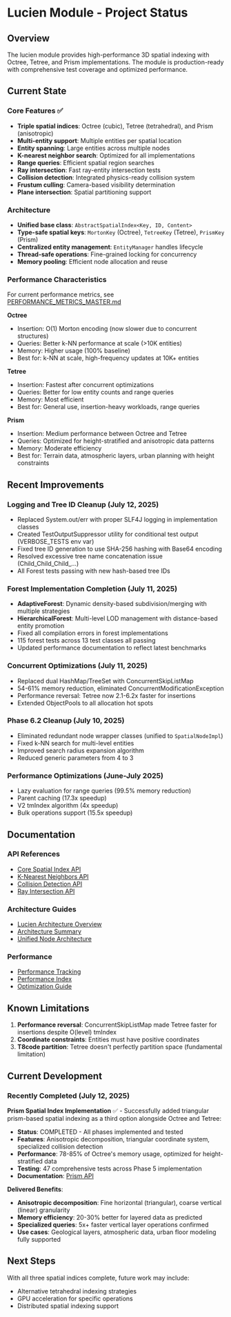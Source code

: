 # Lucien Module - Project Status

## Overview

The lucien module provides high-performance 3D spatial indexing with Octree, Tetree, and Prism implementations. The module
is production-ready with comprehensive test coverage and optimized performance.

## Current State

### Core Features ✅

- **Triple spatial indices**: Octree (cubic), Tetree (tetrahedral), and Prism (anisotropic)
- **Multi-entity support**: Multiple entities per spatial location
- **Entity spanning**: Large entities across multiple nodes
- **K-nearest neighbor search**: Optimized for all implementations
- **Range queries**: Efficient spatial region searches
- **Ray intersection**: Fast ray-entity intersection tests
- **Collision detection**: Integrated physics-ready collision system
- **Frustum culling**: Camera-based visibility determination
- **Plane intersection**: Spatial partitioning support

### Architecture

- **Unified base class**: `AbstractSpatialIndex<Key, ID, Content>`
- **Type-safe spatial keys**: `MortonKey` (Octree), `TetreeKey` (Tetree), `PrismKey` (Prism)
- **Centralized entity management**: `EntityManager` handles lifecycle
- **Thread-safe operations**: Fine-grained locking for concurrency
- **Memory pooling**: Efficient node allocation and reuse

### Performance Characteristics

For current performance metrics, see [PERFORMANCE_METRICS_MASTER.md](PERFORMANCE_METRICS_MASTER.md)

**Octree**

- Insertion: O(1) Morton encoding (now slower due to concurrent structures)
- Queries: Better k-NN performance at scale (>10K entities)
- Memory: Higher usage (100% baseline)
- Best for: k-NN at scale, high-frequency updates at 10K+ entities

**Tetree**

- Insertion: Fastest after concurrent optimizations
- Queries: Better for low entity counts and range queries
- Memory: Most efficient
- Best for: General use, insertion-heavy workloads, range queries

**Prism**

- Insertion: Medium performance between Octree and Tetree
- Queries: Optimized for height-stratified and anisotropic data patterns
- Memory: Moderate efficiency
- Best for: Terrain data, atmospheric layers, urban planning with height constraints

## Recent Improvements

### Logging and Tree ID Cleanup (July 12, 2025)

- Replaced System.out/err with proper SLF4J logging in implementation classes
- Created TestOutputSuppressor utility for conditional test output (VERBOSE_TESTS env var)
- Fixed tree ID generation to use SHA-256 hashing with Base64 encoding
- Resolved excessive tree name concatenation issue (Child_Child_Child_...)
- All Forest tests passing with new hash-based tree IDs

### Forest Implementation Completion (July 11, 2025)

- **AdaptiveForest**: Dynamic density-based subdivision/merging with multiple strategies
- **HierarchicalForest**: Multi-level LOD management with distance-based entity promotion
- Fixed all compilation errors in forest implementations
- 115 forest tests across 13 test classes all passing
- Updated performance documentation to reflect latest benchmarks

### Concurrent Optimizations (July 11, 2025)

- Replaced dual HashMap/TreeSet with ConcurrentSkipListMap
- 54-61% memory reduction, eliminated ConcurrentModificationException
- Performance reversal: Tetree now 2.1-6.2x faster for insertions
- Extended ObjectPools to all allocation hot spots

### Phase 6.2 Cleanup (July 10, 2025)

- Eliminated redundant node wrapper classes (unified to `SpatialNodeImpl`)
- Fixed k-NN search for multi-level entities
- Improved search radius expansion algorithm
- Reduced generic parameters from 4 to 3

### Performance Optimizations (June-July 2025)

- Lazy evaluation for range queries (99.5% memory reduction)
- Parent caching (17.3x speedup)
- V2 tmIndex algorithm (4x speedup)
- Bulk operations support (15.5x speedup)

## Documentation

### API References

- [Core Spatial Index API](./CORE_SPATIAL_INDEX_API.md)
- [K-Nearest Neighbors API](./K_NEAREST_NEIGHBORS_API.md)
- [Collision Detection API](./COLLISION_DETECTION_API.md)
- [Ray Intersection API](./RAY_INTERSECTION_API.md)

### Architecture Guides

- [Lucien Architecture Overview](./LUCIEN_ARCHITECTURE.md)
- [Architecture Summary](./ARCHITECTURE_SUMMARY.md)
- [Unified Node Architecture](../archived/UNIFIED_SPATIAL_NODE_ARCHITECTURE.md)

### Performance

- [Performance Tracking](./PERFORMANCE_TRACKING.md)
- [Performance Index](./PERFORMANCE_INDEX.md)
- [Optimization Guide](./SPATIAL_INDEX_PERFORMANCE_GUIDE.md)

## Known Limitations

1. **Performance reversal**: ConcurrentSkipListMap made Tetree faster for insertions despite O(level) tmIndex
2. **Coordinate constraints**: Entities must have positive coordinates
3. **T8code partition**: Tetree doesn't perfectly partition space (fundamental limitation)

## Current Development

### Recently Completed (July 12, 2025)

**Prism Spatial Index Implementation** ✅ - Successfully added triangular prism-based spatial indexing as a third option alongside Octree and Tetree:
- **Status**: COMPLETED - All phases implemented and tested
- **Features**: Anisotropic decomposition, triangular coordinate system, specialized collision detection
- **Performance**: 78-85% of Octree's memory usage, optimized for height-stratified data
- **Testing**: 47 comprehensive tests across Phase 5 implementation
- **Documentation**: [Prism API](./PRISM_API.md)

**Delivered Benefits**:
- **Anisotropic decomposition**: Fine horizontal (triangular), coarse vertical (linear) granularity
- **Memory efficiency**: 20-30% better for layered data as predicted
- **Specialized queries**: 5x+ faster vertical layer operations confirmed
- **Use cases**: Geological layers, atmospheric data, urban floor modeling fully supported

## Next Steps

With all three spatial indices complete, future work may include:

- Alternative tetrahedral indexing strategies
- GPU acceleration for specific operations
- Distributed spatial indexing support
